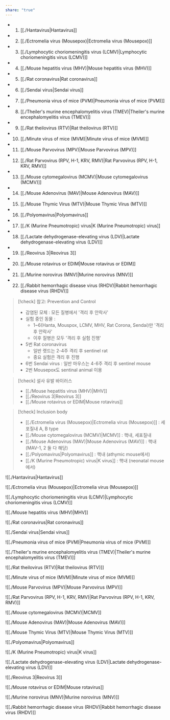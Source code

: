 ```yaml
---
share: "true"
---
```


- 1. [[./Hantavirus|Hantavirus]]
- 2. [[./Ectromelia virus (Mousepox)|Ectromelia virus (Mousepox)]]
- 3. [[./Lymphocytic choriomeningitis virus (LCMV)|Lymphocytic choriomeningitis virus (LCMV)]]
- 4. [[./Mouse hepatitis virus (MHV)|Mouse hepatitis virus (MHV)]]
- 5. [[./Rat coronavirus|Rat coronavirus]]
- 6. [[./Sendai virus|Sendai virus]]
- 7. [[./Pneumonia virus of mice (PVM)|Pneumonia virus of mice (PVM)]]
- 8. [[./Theiler's murine encephalomyelitis virus (TMEV)|Theiler's murine encephalomyelitis virus (TMEV)]]
- 9. [[./Rat theilovirus (RTV)|Rat theilovirus (RTV)]]
- 10. [[./Minute virus of mice (MVM)|Minute virus of mice (MVM)]]
- 11. [[./Mouse Parvovirus (MPV)|Mouse Parvovirus (MPV)]]
- 12. [[./Rat Parvovirus (RPV, H-1, KRV, RMV)|Rat Parvovirus (RPV, H-1, KRV, RMV)]]
- 13. [[./Mouse cytomegalovirus (MCMV)|Mouse cytomegalovirus (MCMV)]]
- 14. [[./Mouse Adenovirus (MAV)|Mouse Adenovirus (MAV)]]
- 15. [[./Mouse Thymic Virus (MTV)|Mouse Thymic Virus (MTV)]]
- 16. [[./Polyomavirus|Polyomavirus]]
- 17. [[./K (Murine Pneumotropic) virus|K (Murine Pneumotropic) virus]]
- 18. [[./Lactate dehydrogenase-elevating virus (LDV)|Lactate dehydrogenase-elevating virus (LDV)]]
- 19. [[./Reovirus 3|Reovirus 3]]
- 20. [[./Mouse rotavirus or EDIM|Mouse rotavirus or EDIM]]
- 21. [[./Murine norovirus (MNV)|Murine norovirus (MNV)]]
- 22. [[./Rabbit hemorrhagic disease virus (RHDV)|Rabbit hemorrhagic disease virus (RHDV)]]


>[!check] 참고: Prevention and Control
>- 감염된 모체 : 모든 질병에서 '격리 후 안락사'
>- 실험 중인 동물 :
>	- 1~6(Hanta, Mouspox, LCMV, MHV, Rat Corona, Sendai)만 '격리 후 안락사'
>	- 이후 질병은 모두 '격리 후 실험 진행'
>- 5번 Rat coronavirus
>	- 일반 랫드는 2-4주 격리 후 sentinel rat
>	- 중요 실험은 격리 후 진행
>- 6번 Sendai virus : 일반 마우스는 4-6주 격리 후 sentinel mouse
>- 2번 Mousepox도 sentinal animal 이용

>[!check] 설사 유발 바이러스
>- [[./Mouse hepatitis virus (MHV)|MHV]]
>- [[./Reovirus 3|Reovirus 3]]
>- [[./Mouse rotavirus or EDIM|Mouse rotavirus]]

>[!check] Inclusion body
>- [[./Ectromelia virus (Mousepox)|Ectromelia virus (Mousepox)]] : 세포질내 A, B type
>- [[./Mouse cytomegalovirus (MCMV)|MCMV]] : 핵내, 세포질내 
>- [[./Mouse Adenovirus (MAV)|Mouse Adenovirus (MAV)]] : 핵내 (MAV-1, 2 둘 다 해당)
>- [[./Polyomavirus|Polyomavirus]] : 핵내 (athymic mouse에서)
>- [[./K (Murine Pneumotropic) virus|K virus]] : 핵내 (neonatal mouse에서)


![[./Hantavirus|Hantavirus]]


![[./Ectromelia virus (Mousepox)|Ectromelia virus (Mousepox)]]


![[./Lymphocytic choriomeningitis virus (LCMV)|Lymphocytic choriomeningitis virus (LCMV)]]


![[./Mouse hepatitis virus (MHV)|MHV]]


![[./Rat coronavirus|Rat coronavirus]]


![[./Sendai virus|Sendai virus]]

![[./Pneumonia virus of mice (PVM)|Pneumonia virus of mice (PVM)]]

![[./Theiler's murine encephalomyelitis virus (TMEV)|Theiler's murine encephalomyelitis virus (TMEV)]]

![[./Rat theilovirus (RTV)|Rat theilovirus (RTV)]]

![[./Minute virus of mice (MVM)|Minute virus of mice (MVM)]]

![[./Mouse Parvovirus (MPV)|Mouse Parvovirus (MPV)]]

![[./Rat Parvovirus (RPV, H-1, KRV, RMV)|Rat Parvovirus (RPV, H-1, KRV, RMV)]]

![[./Mouse cytomegalovirus (MCMV)|MCMV]]

![[./Mouse Adenovirus (MAV)|Mouse Adenovirus (MAV)]]

![[./Mouse Thymic Virus (MTV)|Mouse Thymic Virus (MTV)]]


![[./Polyomavirus|Polyomavirus]]

![[./K (Murine Pneumotropic) virus|K virus]]

![[./Lactate dehydrogenase-elevating virus (LDV)|Lactate dehydrogenase-elevating virus (LDV)]]

![[./Reovirus 3|Reovirus 3]]

![[./Mouse rotavirus or EDIM|Mouse rotavirus]]

![[./Murine norovirus (MNV)|Murine norovirus (MNV)]]

![[./Rabbit hemorrhagic disease virus (RHDV)|Rabbit hemorrhagic disease virus (RHDV)]]